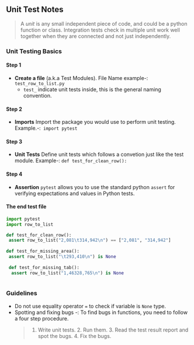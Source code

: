 ## Unit Test Notes
> A *unit* is any small independent piece of code, and could be a python function or class.
> Integration tests check in multiple unit work well together when they are connected and not just independently.

### Unit Testing Basics

#### Step 1
* **Create a file** (a.k.a Test Modules). File Name example-: `test_row_to_list.py`
  * `test_` indicate unit tests inside, this is the general naming convention.

#### Step 2 
* **Imports** Import the package you  would use to perform unit testing. Example.-:` import pytest`

#### Step 3
* **Unit Tests**  Define unit tests which follows a convetion just like the test module. Example-:  `def test_for_clean_row():`

#### Step 4 
* **Assertion** `pytest` allows you to use the standard python `assert` for verifying expectations and values in Python tests.


#### The end test file

```py
import pytest
import row_to_list

def test_for_clean_row():
 assert row_to_list("2,081\t314,942\n") == ["2,081", "314,942"]
 
def test_for_missing_area():
 assert row_to_list("\t293,410\n") is None
 
 def test_for_missing_tab():
  assert row_to_list("1,46328,765\n") is None
  
```
### Guidelines 
* Do not use equality operator `=` to check if variable is `None` type.
* Spotting and fixing bugs -: To find bugs in functions, you need to follow a four step procedure.
    >   1. Write unit tests.
        2. Run them.
        3. Read the test result report and spot the bugs.
        4. Fix the bugs.

